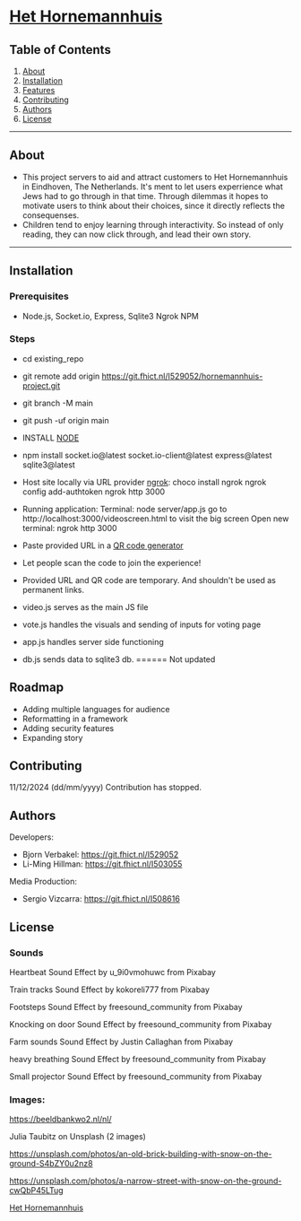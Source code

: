 # [Het Hornemannhuis](https://hethornemannhuis.nl/)

## Table of Contents

1. [About](#about)
2. [Installation](#installation)
3. [Features](#features)
4. [Contributing](#contributing)
5. [Authors](#authors)
6. [License](#license)

---

## About

- This project servers to aid and attract customers to Het Hornemannhuis in Eindhoven, The Netherlands. It's ment to let users experrience what Jews had to go through in that time. Through dilemmas it hopes to motivate users to think about their choices, since it directly reflects the consequenses.
- Children tend to enjoy learning through interactivity. So instead of only reading, they can now click through, and lead their own story.

---

## Installation

### Prerequisites

- Node.js, Socket.io, Express, Sqlite3 Ngrok NPM

### Steps

- cd existing_repo
- git remote add origin https://git.fhict.nl/I529052/hornemannhuis-project.git
- git branch -M main
- git push -uf origin main

- INSTALL [NODE](https://nodejs.org/en)
- npm install socket.io@latest socket.io-client@latest express@latest sqlite3@latest
- Host site locally via URL provider [ngrok](https://ngrok.com/):
  choco install ngrok
  ngrok config add-authtoken <token>
  ngrok http 3000
- Running application:
  Terminal: node server/app.js
  go to http://localhost:3000/videoscreen.html to visit the big screen
  Open new terminal: ngrok http 3000
- Paste provided URL in a [QR code generator](https://www.the-qrcode-generator.com/)
- Let people scan the code to join the experience!
- Provided URL and QR code are temporary. And shouldn't be used as permanent links.

- video.js serves as the main JS file
- vote.js handles the visuals and sending of inputs for voting page
- app.js handles server side functioning
- db.js sends data to sqlite3 db. ====== Not updated

## Roadmap

- Adding multiple languages for audience
- Reformatting in a framework
- Adding security features
- Expanding story

## Contributing

11/12/2024 (dd/mm/yyyy) Contribution has stopped.

## Authors

Developers:

- Bjorn Verbakel: https://git.fhict.nl/I529052
- Li-Ming Hillman: https://git.fhict.nl/I503055

Media Production:

- Sergio Vizcarra: https://git.fhict.nl/I508616

## License

### Sounds

Heartbeat Sound Effect by u_9i0vmohuwc from Pixabay

Train tracks Sound Effect by kokoreli777 from Pixabay

Footsteps Sound Effect by freesound_community from Pixabay

Knocking on door Sound Effect by freesound_community from Pixabay

Farm sounds Sound Effect by Justin Callaghan from Pixabay

heavy breathing Sound Effect by freesound_community from Pixabay

Small projector Sound Effect by freesound_community from Pixabay

### Images:

https://beeldbankwo2.nl/nl/

Julia Taubitz on Unsplash (2 images)

https://unsplash.com/photos/an-old-brick-building-with-snow-on-the-ground-S4bZY0u2nz8

https://unsplash.com/photos/a-narrow-street-with-snow-on-the-ground-cwQbP45LTug

[Het Hornemannhuis](https://hethornemannhuis.nl/)
